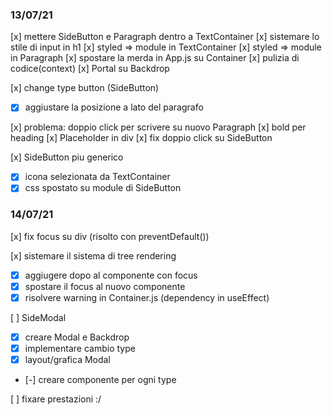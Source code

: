 ### 13/07/21

[x] mettere SideButton e Paragraph dentro a TextContainer
[x] sistemare lo stile di input in h1
[x] styled => module in TextContainer
[x] styled => module in Paragraph
[x] spostare la merda in App.js su Container
[x] pulizia di codice(context)
[x] Portal su Backdrop

[x] change type button (SideButton)

- [x] aggiustare la posizione a lato del paragrafo

[x] problema: doppio click per scrivere su nuovo Paragraph
[x] bold per heading
[x] Placeholder in div
[x] fix doppio click su SideButton

[x] SideButton piu generico

- [x] icona selezionata da TextContainer
- [x] css spostato su module di SideButton

### 14/07/21

[x] fix focus su div (risolto con preventDefault())

[x] sistemare il sistema di tree rendering

- [x] aggiugere dopo al componente con focus
- [x] spostare il focus al nuovo componente
- [x] risolvere warning in Container.js (dependency in useEffect)

[ ] SideModal

- [x] creare Modal e Backdrop
- [x] implementare cambio type
- [x] layout/grafica Modal
- [-] creare componente per ogni type

[ ] fixare prestazioni :/

